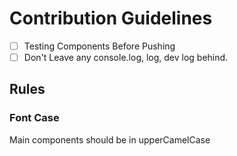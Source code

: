 # Contribution Guidelines

-   [ ] Testing Components Before Pushing
-   [ ] Don't Leave any console.log, log, dev log behind.

## Rules

### Font Case

Main components should be in upperCamelCase
